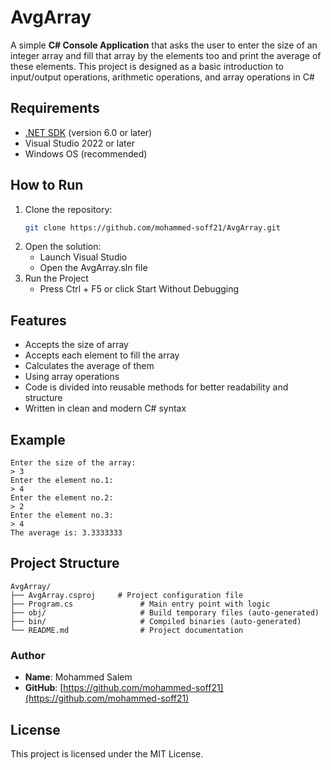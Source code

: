 # AvgArray

A simple **C# Console Application** that asks the user to enter the size of an integer array and fill that array by the elements too and print the average of these elements.
This project is designed as a basic introduction to input/output operations, arithmetic operations, and array operations in C#

## Requirements
- [.NET SDK](https://dotnet.microsoft.com/en-us/download) (version 6.0 or later)
- Visual Studio 2022 or later
- Windows OS (recommended)

## How to Run
1. Clone the repository:
   ```bash
   git clone https://github.com/mohammed-soff21/AvgArray.git
2. Open the solution:
   - Launch Visual Studio
   - Open the AvgArray.sln file
3. Run the Project
   - Press Ctrl + F5 or click Start Without Debugging

## Features
- Accepts the size of array
- Accepts each element to fill the array
- Calculates the average of them
- Using array operations
- Code is divided into reusable methods for better readability and structure
- Written in clean and modern C# syntax

## Example
```text
Enter the size of the array:
> 3
Enter the element no.1:
> 4
Enter the element no.2:
> 2
Enter the element no.3:
> 4
The average is: 3.3333333
```
## Project Structure
```text
AvgArray/
├── AvgArray.csproj     # Project configuration file
├── Program.cs               # Main entry point with logic
├── obj/                     # Build temporary files (auto-generated)
├── bin/                     # Compiled binaries (auto-generated)
└── README.md                # Project documentation
```

### Author
- **Name**: Mohammed Salem
- **GitHub**: 
[https://github.com/mohammed-soff21](https://github.com/mohammed-soff21)

## License
This project is licensed under the MIT License.
